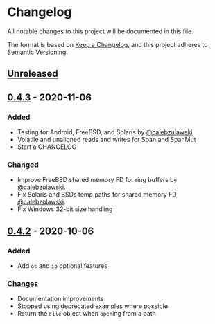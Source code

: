 # Changelog
All notable changes to this project will be documented in this file.

The format is based on [Keep a Changelog](https://keepachangelog.com/en/1.0.0/),
and this project adheres to [Semantic Versioning](https://semver.org/spec/v2.0.0.html).

## [Unreleased]

## [0.4.3] - 2020-11-06
### Added
- Testing for Android, FreeBSD, and Solaris by [@calebzulawski](https://github.com/calebzulawski).
- Volatile and unaligned reads and writes for Span and SpanMut
- Start a CHANGELOG

### Changed
- Improve FreeBSD shared memory FD for ring buffers by [@calebzulawski](https://github.com/calebzulawski).
- Fix Solaris and BSDs temp paths for shared memory FD [@calebzulawski](https://github.com/calebzulawski).
- Fix Windows 32-bit size handling

## [0.4.2] - 2020-10-06
### Added
- Add `os` and `io` optional features

### Changes
- Documentation improvements
- Stopped using deprecated examples where possible
- Return the `File` object when `open`ing from a path

[Unreleased]: https://github.com/kalamay/vmap-rs/compare/v0.4.3...HEAD
[0.4.3]: https://github.com/kalamay/vmap-rs/compare/v0.4.2...v0.4.3
[0.4.2]: https://github.com/kalamay/vmap-rs/compare/v0.4.1...v0.4.2
